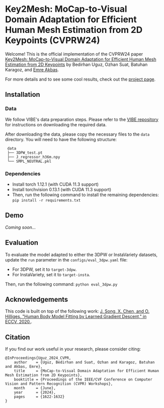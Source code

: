# Key2Mesh: MoCap-to-Visual Domain Adaptation for Efficient Human Mesh Estimation from 2D Keypoints (CVPRW24)

Welcome! This is the official implementation of the CVPRW24 paper [Key2Mesh: MoCap-to-Visual Domain Adaptation for Efficient Human Mesh
Estimation from 2D Keypoints](https://arxiv.org/abs/2404.07094) by Bedirhan Uguz, Ozhan Suat, Batuhan Karagoz,
and [Emre Akbas](https://user.ceng.metu.edu.tr/~emre/).

For more details and to see some cool results, check out the [project page](https://key2mesh.github.io/).

## Installation

### Data

We follow VIBE's data preparation steps. Please refer to the [VIBE repository](https://github.com/mkocabas/VIBE) for
instructions on downloading the required data.

After downloading the data, please copy the necessary files to the `data` directory.
You will need to have the following structure:

```
 data
 ├── 3DPW_test.pt
 ├── J_regressor_h36m.npy
 └── SMPL_NEUTRAL.pkl
```

### Dependencies

* Install torch 1.12.1 (with CUDA 11.3 support)
* Install torchvision 0.13.1 (with CUDA 11.3 support)
* Then, run the following command to install the remaining dependencies: `pip install -r requirements.txt`

## Demo

_Coming soon..._

## Evaluation

To evaluate the model adapted to either the 3DPW or InstaVariety datasets, update the `run` parameter in
the `configs/eval_3dpw.yaml` file:

* For 3DPW, set it to `target-3dpw`.
* For InstaVariety, set it to `target-insta`.

Then, run the following command: `python eval_3dpw.py`

## Acknowledgements

This code is built on top of the following work:
[J. Song, X. Chen, and O. Hilliges, "Human Body Model Fitting by Learned Gradient Descent," in ECCV, 2020.](https://arxiv.org/abs/2008.08474).


## Citation
If you find our work useful in your research, please consider citing:
```
@InProceedings{Uguz_2024_CVPR,
    author    = {Uguz, Bedirhan and Suat, Ozhan and Karagoz, Batuhan and Akbas, Emre},
    title     = {MoCap-to-Visual Domain Adaptation for Efficient Human Mesh Estimation from 2D Keypoints},
    booktitle = {Proceedings of the IEEE/CVF Conference on Computer Vision and Pattern Recognition (CVPR) Workshops},
    month     = {June},
    year      = {2024},
    pages     = {1622-1632}
}
```
